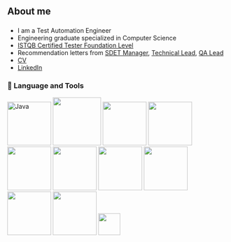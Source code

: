 ###

<h2 align="left">About me</h2>
<link href= "//#" rel= "stylesheet" >

###

<ul>
  <li> I am a Test Automation Engineer</li>
  <li>Engineering graduate specialized in Computer Science</li>
  <li><a href="https://drive.google.com/file/d/1q1F2w1X35P2SMDX9t8ihlmysqVTNHzof/view?usp=drive_link" rel="nofollow">ISTQB Certified Tester Foundation Level</a></li>
  <li> Recommendation letters from <a href="https://drive.google.com/file/d/15YiYyPSio0IYBUwPE12qOp5uFcRfEB40/view?usp=drive_link">SDET Manager</a>, <a href="https://drive.google.com/file/d/1hyrf9CiSjwyV47pZ2hKwJo_OewuoURQP/view?usp=drive_link">Technical Lead</a>, <a href="https://drive.google.com/file/d/1tyKkyuzA5_sLKp3EhFH8qehY9U7Hs5VD/view?usp=drive_link">QA Lead</a></li>
  <li><a href="https://drive.google.com/file/d/1OWpM_YnuQVEvaZfxnmOQJzjINT10Kj7U/view?usp=drive_link" rel="nofollow"> CV </a></li>
  <li><a href="https://www.linkedin.com/in/kunal-biraris/" rel="nofollow">LinkedIn</a></li>
</ul>


### 🔧 Language and Tools


<p align="left">
  <img src="https://github.com/birariskunalqa/birariskunalqa/assets/151542340/d7be4c3c-a680-479a-b9dd-c75ad8631e46" alt="Java" width="100"/>
  <img src="https://github.com/birariskunalqa/birariskunalqa/assets/151542340/5ee3acf8-b703-4839-80c7-ed896af2ff53" width="110"/>
  <img src="https://blog.irontec.com/wp-content/uploads/2019/12/1280px-Maven_logo.svg_-768x194.png" width="100"/>
  <img src="https://logos-world.net/wp-content/uploads/2020/11/GitHub-Logo.png" width="100"/>
  <img src="https://ultimateqa.com/wp-content/uploads/2020/12/junit-logo.png" width="100"/>
  <img src="https://4.bp.blogspot.com/-yjCdQKv58cM/Wg9EsvVibuI/AAAAAAAAErc/0VeSAT2tp18JDUFNxD5lK87jKK6fT0UNACLcBGAs/s1600/1.png" width="100"/>
  <img src="https://www.flagship.io/wp-content/uploads/ci-cd-diagram.png" width="100"/>
  <img src="https://dwglogo.com/wp-content/uploads/2017/11/Jenkins-logo.svg" width="100"/>
  <img src="https://logos-world.net/wp-content/uploads/2021/02/Docker-Logo-2013-2015.png" width="100"/>
  <img src="https://vectorified.com/images/soapui-icon-6.jpg" width="100"/>
  <img src="https://tse2.mm.bing.net/th?id=OIP.ev0hMHHlKjpQ19nJ23TSmwHaGq&pid=Api&P=0&h=180" width="50"/>
</p>
